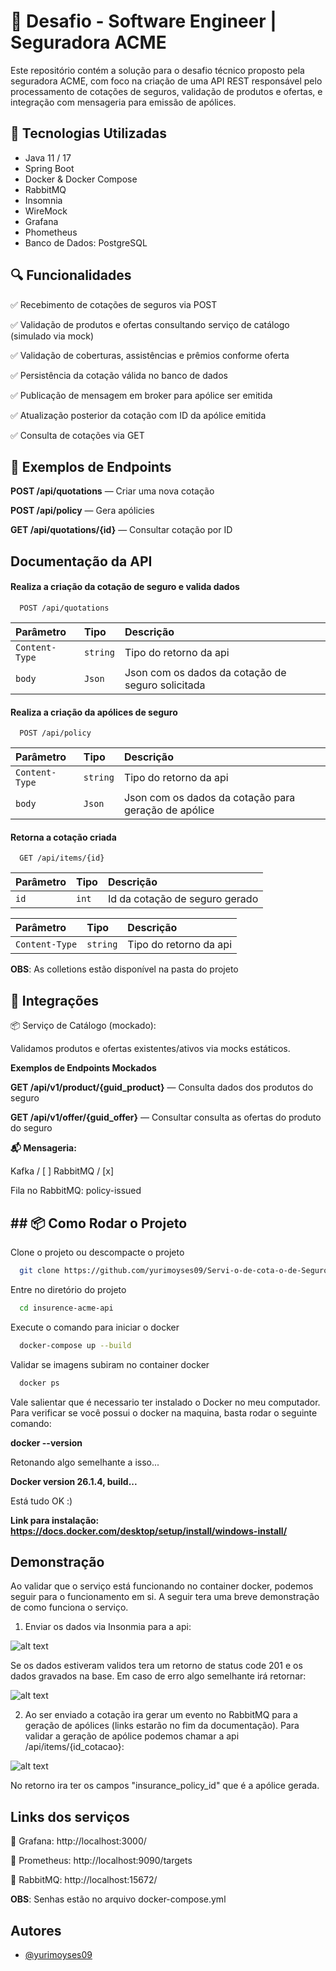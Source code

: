 
# 🚀 Desafio - Software Engineer | Seguradora ACME

Este repositório contém a solução para o desafio técnico proposto pela seguradora ACME, com foco na criação de uma API REST responsável pelo processamento de cotações de seguros, validação de produtos e ofertas, e integração com mensageria para emissão de apólices.






## 🧰 Tecnologias Utilizadas

- Java 11 / 17
- Spring Boot
- Docker & Docker Compose
- RabbitMQ
- Insomnia
- WireMock
- Grafana
- Phometheus
- Banco de Dados: PostgreSQL
## 🔍 Funcionalidades

✅ Recebimento de cotações de seguros via POST

✅ Validação de produtos e ofertas consultando serviço de catálogo (simulado via mock)

✅ Validação de coberturas, assistências e prêmios conforme oferta

✅ Persistência da cotação válida no banco de dados

✅ Publicação de mensagem em broker para apólice ser emitida

✅ Atualização posterior da cotação com ID da apólice emitida

✅ Consulta de cotações via GET
## 📄 Exemplos de Endpoints

**POST /api/quotations** — Criar uma nova cotação

**POST /api/policy** — Gera apólicies

**GET /api/quotations/{id}** — Consultar cotação por ID


## Documentação da API

#### Realiza a criação da cotação de seguro e valida dados

```http
  POST /api/quotations
```

| Parâmetro   | Tipo       | Descrição                            |
| :---------- | :--------- | :----------------------------------  |
| `Content-Type` | `string` | Tipo do retorno da api |
| `body` | `Json` | Json com os dados da cotação de seguro solicitada |


#### Realiza a criação da apólices de seguro

```http
  POST /api/policy
```

| Parâmetro   | Tipo       | Descrição                            |
| :---------- | :--------- | :----------------------------------  |
| `Content-Type` | `string` | Tipo do retorno da api              |
| `body` | `Json` | Json com os dados da cotação para geração de apólice |



#### Retorna a cotação criada

```http
  GET /api/items/{id}
```

| Parâmetro   | Tipo       | Descrição                                   |
| :---------- | :--------- | :------------------------------------------ |
| `id`      | `int` |  Id da cotação de seguro gerado    |

| Parâmetro   | Tipo       | Descrição                                    |
| :---------- | :--------- | :------------------------------------------- |
| `Content-Type` | `string` | Tipo do retorno da api     |


**OBS**: As colletions estão disponível na pasta do projeto





## 🔁 Integrações

📦 Serviço de Catálogo (mockado):

Validamos produtos e ofertas existentes/ativos via mocks estáticos.

**Exemplos de Endpoints Mockados**

**GET /api/v1/product/{guid_product}** — Consulta dados dos produtos do seguro

**GET /api/v1/offer/{guid_offer}** — Consultar consulta as ofertas do produto do seguro


**📬 Mensageria:**

Kafka / [ ] RabbitMQ / [x] 

Fila no RabbitMQ: policy-issued



## ## 📦 Como Rodar o Projeto

Clone o projeto ou descompacte o projeto

```bash
  git clone https://github.com/yurimoyses09/Servi-o-de-cota-o-de-Seguros/tree/main
```

Entre no diretório do projeto

```bash
  cd insurence-acme-api
```

Execute o comando para iniciar o docker

```bash
  docker-compose up --build
```

Validar se imagens subiram no container docker

```bash
  docker ps
```

Vale salientar que é necessario ter instalado o Docker no meu computador. Para verificar se você possui o docker na maquina, basta rodar o seguinte comando:

**docker --version**

Retonando algo semelhante a isso...

**Docker version 26.1.4, build...** 

Está tudo OK :)

**Link para instalação: https://docs.docker.com/desktop/setup/install/windows-install/**


## Demonstração

Ao validar que o serviço está funcionando no container docker, podemos seguir para o funcionamento em si. A seguir tera uma breve demonstração de como funciona o serviço.


1. Enviar os dados via Insonmia para a api:

![alt text](image-3.png)

Se os dados estiveram validos tera um retorno de status code 201 e os dados gravados na base.
Em caso de erro algo semelhante irá retornar:

![alt text](image-1.png)


2. Ao ser enviado a cotação ira gerar um evento no RabbitMQ para a geração de apólices (links estarão no fim da documentação). Para validar a geração de apólice podemos chamar a api /api/items/{id_cotacao}:

![alt text](image-2.png)

No retorno ira ter os campos "insurance_policy_id" que é a apólice gerada.

## Links dos serviços

📄 Grafana: http://localhost:3000/


📄 Prometheus: http://localhost:9090/targets 


📄 RabbitMQ: http://localhost:15672/


**OBS**: Senhas estão no arquivo docker-compose.yml


## Autores

- [@yurimoyses09](https://github.com/yurimoyses09)
